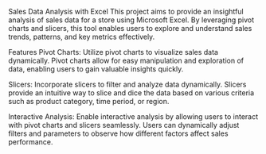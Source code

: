 Sales Data Analysis with Excel
This project aims to provide an insightful analysis of sales data for a store using Microsoft Excel. By leveraging pivot charts and slicers, this tool enables users to explore and understand sales trends, patterns, and key
metrics effectively.

Features
Pivot Charts: Utilize pivot charts to visualize sales data dynamically. Pivot charts allow for easy manipulation and exploration of data, enabling users to gain valuable insights quickly.

Slicers: Incorporate slicers to filter and analyze data dynamically. Slicers provide an intuitive way to slice and dice the data based on various criteria such as product category, time period,
or region.

Interactive Analysis: Enable interactive analysis by allowing users to interact with pivot charts and slicers seamlessly. Users can dynamically adjust filters and parameters to observe how
different factors affect sales performance.
